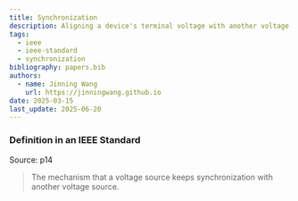 ```yaml
---
title: Synchronization
description: Aligning a device's terminal voltage with another voltage source.
tags:
  - ieee
  - ieee-standard
  - synchronization
bibliography: papers.bib
authors:
  - name: Jinning Wang
    url: https://jinningwang.github.io
date: 2025-03-15
last_update: 2025-06-20
---
```


### Definition in an IEEE Standard

Source: <d-cite key="ieee2025std2988"></d-cite> p14

> The mechanism that a voltage source keeps synchronization with another voltage source.
